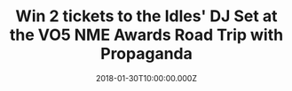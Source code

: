 ---
campaign-uuid: "c-b7297897-3dd6-4e37-a2e8-998e429f6564"
type: "Competition"
category: "Tickets"
date: "2018-01-30T10:00:00.000Z"
end-date: "2018-02-01T23:59:00.000Z"
disable-form: false
is_promoted: false
has_entry_page: true
title: "Win 2 tickets to the Idles' DJ Set at the VO5 NME Awards Road Trip with Propaganda"
competition-description: "Weekend plans? We're giving away 3 pairs of tickets to the\
  \ Idles' DJ Set this Saturday, as part of our epic NME Awards Road Trip with Propaganda,\
  \ and you won't want to miss it. <br/> Idles will be playing a special DJ Set at\
  \ The Fleece in their hometown Bristol and it's guaranteed to be huge. <br/> Hurry\
  \ – competition closes on Thursday 1 February at 23:59."
hero-header: "Win 2 tickets to the Idles' DJ Set at the VO5 NME Awards Road Trip with\
  \ Propaganda"
terms-confirmation: "nme-vo5-awards-idles-dj-set-terms-and-conditions.pdf"
banner-img: "resized-idles-1.png"
logo-left-href: "https://awards.nme.com/"
logo-left-image: "nme-vo5-awards-bastilles-logo.jpg"
logo-left-title: "NME VO5"
bg-image-hero: "resized-idles-press-shoot.jpg"
bg-image-first: "resized-idles-2.jpg"
bg-image-second: "nme-resized-henrycalvert-img2.jpg"
bg-image-third: "resized-idles-1.png"
section1-content: "<p> Looking for a big night out this weekend? You won't want to\
  \ miss this... </p> <p> We're giving away 3 pairs of tickets to the Idles' DJ Set\
  \ at The Fleece in Bristol this Saturday, as part of our VO5 NME Awards Road Trip\
  \ with Progaganda. </p>  <p> All you need to do is enter your details and you could\
  \ be swaying along in the crowd, cold beer in hand, as the five-piece punk rockers\
  \ fill your ears with their favourite songs. </p> <p> Sounds pretty great, right?\
  \ </p>"
section2-content: "<p> If you don't already know, Bristol band Idles have been going\
  \ since 2012. </p>  <p> Their 2017 debut LP, Brutalism – an ode to singer Joe Talbot's\
  \ late mother – has received rave reviews and we're expecting even bigger things\
  \ from them this year. </p>"
section3-content: "<p> The boys are just some of the special guests taking over The\
  \ VO5 NME Awards Road Trip, in which we've been touring the country to bring you\
  \ a series of *ultimate* indie nights out that you'll be talking about all year.\
  \ </p>  <p> Radio 1 DJ Huw Stephens kicked off the decks, with special guest members\
  \ of The Vaccines, The Amazons, Frank Turner, Bastille and of course, Idles, spinning\
  \ their favourite tunes along the way. </p> <p> If you're a big fan of Idles, or\
  \ just up for a banging night out, get yourself and a mate to complete the form\
  \ below, but hurry – the competition closes at Thursday 1 February at 23:59. Over\
  \ 18s only. Winners will be contacted via email on Friday 2 February to confirm\
  \ attendance. </p>"
entry-title: "Win 2 tickets to the Idles' DJ Set at the VO5 NME Awards Road Trip with\
  \ Propaganda this Saturday"
entry-content: "<p> Dance along to some banging tunes this Saturday, courtesy of Idles\
  \ at The Fleece in Bristol, as part of our VO5 NME Awards Road Trip with Propaganda.\
  \ </p> <p> Enter the draw to win tickets to the DJ Set by completing the form below\
  \ before 11.59pm on 01/02/2018. </p>"
has-winner: false
prize-description: "2 tickets to the Idles' DJ Set at the VO5 NME Awards Road Trip\
  \ with Propaganda"
---